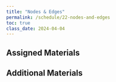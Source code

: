 ```yaml
---
title: "Nodes & Edges"
permalink: /schedule/22-nodes-and-edges
toc: true
class_date: 2024-04-04
---
```


## Assigned Materials

## Additional Materials